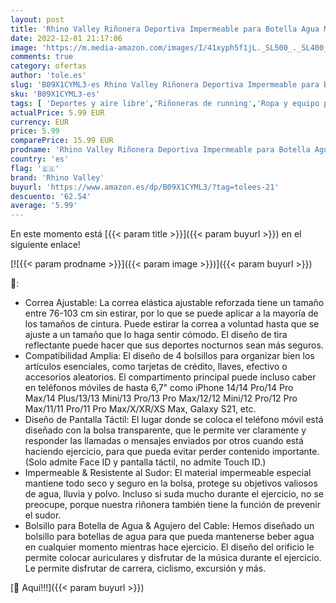 ```yaml
---
layout: post
title: 'Rhino Valley Riñonera Deportiva Impermeable para Botella Agua Móviles 6 7"  Funda con Bolsillos Orificio Auriculares Visible Ventana Compatible con iPhone 14/14 Pro/13/13 Pro/12/12 Pro  Negro'
date: 2022-12-01 21:17:06
image: 'https://m.media-amazon.com/images/I/41xyph5f1jL._SL500_._SL400_.jpg'
comments: true
category: ofertas
author: 'tole.es'
slug: 'B09X1CYML3-es Rhino Valley Riñonera Deportiva Impermeable para Botella...'
sku: 'B09X1CYML3-es'
tags: [ 'Deportes y aire libre','Riñoneras de running','Ropa y equipo para deportes','Running','iphone','rhino valley','🇪🇸', ]
actualPrice: 5.99 EUR
currency: EUR
price: 5.99
comparePrice: 15.99 EUR
prodname: 'Rhino Valley Riñonera Deportiva Impermeable para Botella Agua Móviles 6 7"  Funda con Bolsillos Orificio Auriculares Visible Ventana Compatible con iPhone 14/14 Pro/13/13 Pro/12/12 Pro  Negro'
country: 'es'
flag: '🇪🇸'
brand: 'Rhino Valley'
buyurl: 'https://www.amazon.es/dp/B09X1CYML3/?tag=tolees-21'
descuento: '62.54'
average: '5.99'
---
```


En este momento está [{{< param title >}}]({{< param buyurl >}}) en el siguiente enlace!

[![{{< param prodname >}}]({{< param image >}})]({{< param buyurl >}})

🔎:

- Correa Ajustable: La correa elástica ajustable reforzada tiene un tamaño entre 76-103 cm sin estirar, por lo que se puede aplicar a la mayoría de los tamaños de cintura. Puede estirar la correa a voluntad hasta que se ajuste a un tamaño que lo haga sentir cómodo. El diseño de tira reflectante puede hacer que sus deportes nocturnos sean más seguros.
- Compatibilidad Amplia: El diseño de 4 bolsillos para organizar bien los artículos esenciales, como tarjetas de crédito, llaves, efectivo o accesorios aleatorios. El compartimento principal puede incluso caber en teléfonos móviles de hasta 6,7" como iPhone 14/14 Pro/14 Pro Max/14 Plus/13/13 Mini/13 Pro/13 Pro Max/12/12 Mini/12 Pro/12 Pro Max/11/11 Pro/11 Pro Max/X/XR/XS Max, Galaxy S21, etc.
- Diseño de Pantalla Táctil: El lugar donde se coloca el teléfono móvil está diseñado con la bolsa transparente, que le permite ver claramente y responder las llamadas o mensajes enviados por otros cuando está haciendo ejercicio, para que pueda evitar perder contenido importante. (Solo admite Face ID y pantalla táctil, no admite Touch ID.)
- Impermeable & Resistente al Sudor: El material impermeable especial mantiene todo seco y seguro en la bolsa, protege su objetivos valiosos de agua, lluvia y polvo. Incluso si suda mucho durante el ejercicio, no se preocupe, porque nuestra riñonera también tiene la función de prevenir el sudor.
- Bolsillo para Botella de Agua & Agujero del Cable: Hemos diseñado un bolsillo para botellas de agua para que pueda mantenerse beber agua en cualquier momento mientras hace ejercicio. El diseño del orificio le permite colocar auriculares y disfrutar de la música durante el ejercicio. Le permite disfrutar de carrera, ciclismo, excursión y más.

[🛒 Aquí!!!]({{< param buyurl >}})
